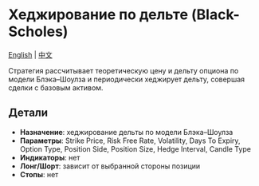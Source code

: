 # Хеджирование по дельте (Black-Scholes)
[English](README.md) | [中文](README_cn.md)

Стратегия рассчитывает теоретическую цену и дельту опциона по модели Блэка–Шоулза и периодически хеджирует дельту, совершая сделки с базовым активом.

## Детали
- **Назначение**: хеджирование дельты по модели Блэка–Шоулза
- **Параметры**: Strike Price, Risk Free Rate, Volatility, Days To Expiry, Option Type, Position Side, Position Size, Hedge Interval, Candle Type
- **Индикаторы**: нет
- **Лонг/Шорт**: зависит от выбранной стороны позиции
- **Стопы**: нет
